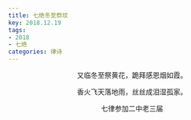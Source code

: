 ```yaml
---
title: 七绝冬至祭坟
key: 2018.12.19
tags: 
- 2018
- 七绝
categories: 律诗
---
```


<p align="center">又临冬至祭黄花，跪拜感恩烟如霞。
</p>
<p align="center">香火飞天落地雨，丝丝成泪湿孤家。
</p>
<p align="center">七律参加二中老三届
</p>
